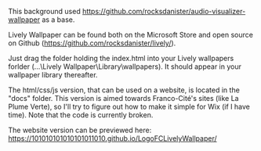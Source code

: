This background used https://github.com/rocksdanister/audio-visualizer-wallpaper as a base.

Lively Wallpaper can be found both on the Microsoft Store and open source on Github (https://github.com/rocksdanister/lively/).

Just drag the folder holding the index.html into your Lively wallpapers forlder (...\Lively Wallpaper\Library\wallpapers). It should appear in your wallpaper library thereafter.

The html/css/js version, that can be used on a website, is located in the "docs" folder. This version is aimed towards Franco-Cité's sites (like La Plume Verte), so I'll try to figure out how to make it simple for Wix (if I have time). Note that the code is currently broken.

The website version can be previewed here: https://101010101010101011010.github.io/LogoFCLivelyWallpaper/
